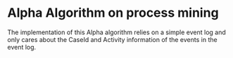 # Alpha Algorithm on process mining

The implementation of this Alpha algorithm relies on a simple event log and only cares about the CaseId and Activity information of the events in the event log.
